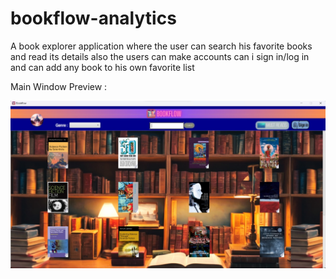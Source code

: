 # bookflow-analytics

A book explorer application where the user can search his favorite books and read its details also the users can make accounts can i sign in/log in and can add any book to his own favorite list

Main Window Preview :


![Image](bookFlowAnalytics/src/final_preview.jpg)
